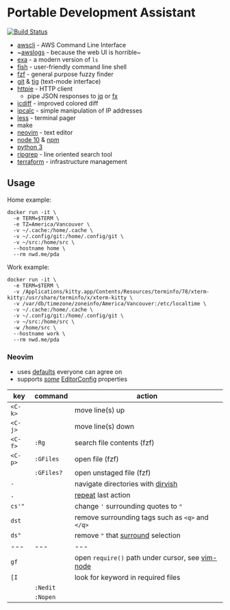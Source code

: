 # Portable Development Assistant

[![Build Status](https://drone.nwd.me/api/badges/dowdell/pda/status.svg)](https://drone.nwd.me/dowdell/pda)

  - [awscli][aws] - AWS Command Line Interface
  - ~[awslogs][logs] - because the web UI is horrible~
  - [exa][exa] - a modern version of `ls`
  - [fish][fish] - user-friendly command line shell
  - [fzf][fzf] - general purpose fuzzy finder
  - [git][git] & [tig][tig] (text-mode interface)
  - [httpie][http] - HTTP client
    - pipe JSON responses to [jq][jq] or [fx][fx]
  - [icdiff][diff] - improved colored diff
  - [ipcalc][calc] - simple manipulation of IP addresses
  - [less][less] - terminal pager
  - make
  - [neovim][nvim] - text editor
  - [node 10][node] & [npm][npm]
  - [python 3][py3]
  - [ripgrep][rg] - line oriented search tool
  - [terraform][terra] - infrastructure management

[aws]: https://aws.amazon.com/cli/
[calc]:  https://linux.die.net/man/1/ipcalc
[diff]:  https://github.com/jeffkaufman/icdiff
[exa]:   https://the.exa.website/
[fish]:  https://fishshell.com/docs/current/tutorial.html
[fx]:    https://github.com/antonmedv/fx
[fzf]:   https://github.com/junegunn/fzf#-
[git]:   https://git-scm.com/docs
[http]:  https://httpie.org/doc#usage
[jq]:    https://stedolan.github.io/jq/manual/
[less]:  https://en.wikipedia.org/wiki/Less_(Unix)
[logs]:  https://github.com/jorgebastida/awslogs
[node]:  https://nodejs.org/dist/latest-v10.x/docs/api/
[npm]:   https://docs.npmjs.com/cli-documentation/
[py3]:   https://docs.python.org/3/library/
[nvim]:  https://neovim.io/doc/user/
[rg]:    https://github.com/BurntSushi/ripgrep/blob/master/GUIDE.md#user-guide
[terra]: https://www.terraform.io/docs/cli-index.html
[tig]:   https://jonas.github.io/tig/

## Usage

Home example:
```
docker run -it \
  -e TERM=$TERM \
  -e TZ=America/Vancouver \
  -v ~/.cache:/home/.cache \
  -v ~/.config/git:/home/.config/git \
  -v ~/src:/home/src \
  --hostname home \
  --rm nwd.me/pda
```

Work example:
```
docker run -it \
  -e TERM=$TERM \
  -v /Applications/kitty.app/Contents/Resources/terminfo/78/xterm-kitty:/usr/share/terminfo/x/xterm-kitty \
  -v /var/db/timezone/zoneinfo/America/Vancouver:/etc/localtime \
  -v ~/.cache:/home/.cache \
  -v ~/.config/git:/home/.config/git \
  -v ~/src:/home/src \
  -w /home/src \
  --hostname work \
  --rm nwd.me/pda
```

### Neovim

* uses [defaults][cfg] everyone can agree on
* supports [_some_][props] [EditorConfig][edit] properties

| key | command | action |
| --- | --- | --- |
| `<C-k>` | | move line(s) up |
| `<C-j>` | | move line(s) down |
| `<C-f>` | `:Rg` | search file contents (fzf) |
| `<C-p>` | `:GFiles` | open file (fzf) |
| | `:GFiles?` | open unstaged file (fzf) |
| `-` | | navigate directories with [dirvish][dirvish] |
| `.` | | [repeat][repeat] last action
| `cs'"` | | change `'` surrounding quotes to `"` |
| `dst` | | remove surrounding tags such as `<q>` and `</q>` |
| `ds"` | | remove `"` that [surround][surround] selection |
| --- | --- | --- |
| `gf` | | open `require()` path under cursor, see [vim-node][node] |
| `[I` | | look for keyword in required files |
| | `:Nedit` | |
| | `:Nopen` | |

[cfg]:      https://github.com/tpope/vim-sensible
[dirvish]:  https://github.com/justinmk/vim-dirvish
[edit]:     https://editorconfig.org
[node]:     https://github.com/moll/vim-node
[props]:    https://github.com/editorconfig/editorconfig-vim#supported-properties
[repeat]:   https://github.com/tpope/vim-repeat
[surround]: https://github.com/tpope/vim-surround
